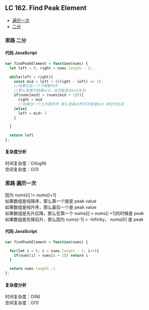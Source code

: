 ## LC 162. Find Peak Element

- [遍历一次](#思路-遍历一次)
- [二分](#思路-二分)

### 思路 二分

#### 代码 JavaScript

```JavaScript
var findPeakElement = function(nums) {
  let left = 0, right = nums.length - 1;

  while(left < right){
    const mid = left + ((right - left) >> 1)
    //如果正在一个下降数列中
    //那么答案可能是mid，也可能是在mid左边
    if(nums[mid] > (nums[mid + 1])){
      right = mid
      //如果在一个上升数列中 那么答案必然不可能是mid 和它的左边
    }else{
      left = mid+ 1
    }

  }

  return left
};

```

#### 复杂度分析

时间复杂度：O(logN) </br>
空间复杂度：O(1)

### 思路 遍历一次

因为 nums[i] != nums[i+1]  
如果数组是纯降序，那么第一个就是 peak value  
如果数组是纯升序，那么最后一个是 peak value  
如果数组是先升后降，那么在第一个 nums[i] > nums[i +1]的时候是 peak  
如果数组是先降后升，那么因为 nums[-1] = -Infinity， nums[0] 是 peak

#### 代码 JavaScript

```JavaScript
var findPeakElement = function(nums) {

  for(let i = 0; i < nums.length - 1; i++){
    if(nums[i] > nums[i + 1]) return i
  }

  return nums.length -1
};

```

#### 复杂度分析

时间复杂度：O(N) </br>
空间复杂度：O(1)
